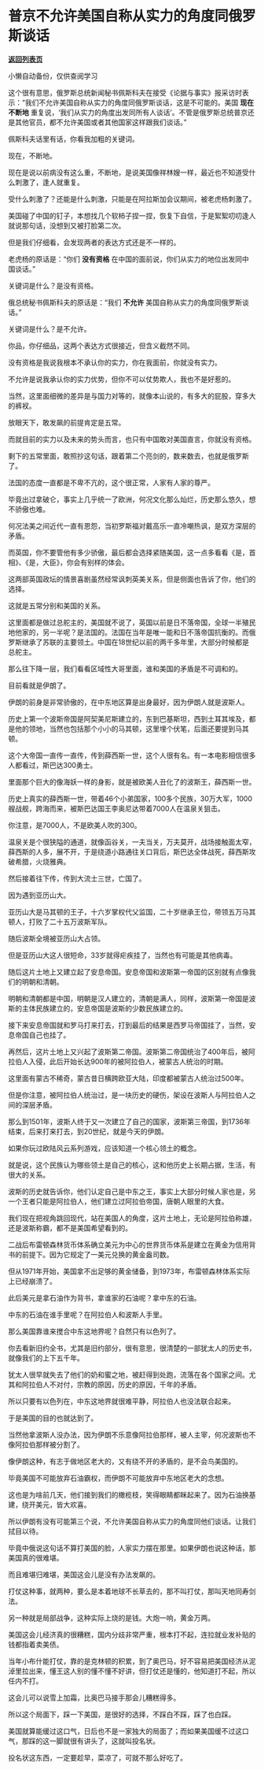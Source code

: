 # 普京不允许美国自称从实力的角度同俄罗斯谈话

[**返回列表页**](/gzh/记忆承载)

小懒自动备份，仅供查阅学习

这个很有意思，俄罗斯总统新闻秘书佩斯科夫在接受《论据与事实》报采访时表示：“我们不允许美国自称从实力的角度同俄罗斯谈话，这是不可能的。美国
**现在不断地** 重复说，‘我们从实力的角度出发同所有人谈话’。不管是俄罗斯总统普京还是其他官员，都不允许美国或者其他国家这样跟我们谈话。”

  

佩斯科夫话里有话，你看我加粗的关键词。

  

现在，不断地。

  

现在是说以前病没有这么重，不断地，是说美国像祥林嫂一样，最近也不知道受什么刺激了，逢人就重复。

  

受什么刺激了？还能是什么刺激，只能是在阿拉斯加会议期间，被老虎杨刺激了。

  

美国碰了中国的钉子，本想找几个软柿子捏一捏，恢复下自信，于是絮絮叨叨逢人就说那句话，没想到又被打脸第二次。  

  

但是我们仔细看，会发现两者的表达方式还是不一样的。  

  

老虎杨的原话是：“你们 **没有资格** 在中国的面前说，你们从实力的地位出发同中国谈话。”

  

关键词是什么？是没有资格。

  

俄总统秘书佩斯科夫的原话是：“我们 **不允许** 美国自称从实力的角度同俄罗斯谈话。”  

  

关键词是什么？是不允许。

  

你品，你仔细品，这两个表达方式很接近，但含义截然不同。  

  

没有资格是我说我根本不承认你的实力，你在我面前，你就没有实力。  

  

不允许是说我承认你的实力优势，但你不可以仗势欺人，我也不是好惹的。  

  

当然，这里面细微的差异是与国力对等的，就像本山说的，有多大的屁股，穿多大的裤衩。  

  

放眼天下，敢发飙的前提肯定是五常。  

  

而就目前的实力以及未来的势头而言，也只有中国敢对美国直言，你就没有资格。  

  

剩下的五常里面，敢照抄这句话，跟着第二个亮剑的，数来数去，也就是俄罗斯了。  

  

法国的态度一直都是不卑不亢的，这个很正常，人家有人家的尊严。

  

毕竟出过拿破仑，事实上几乎统一了欧洲，何况文化那么灿烂，历史那么悠久，想不骄傲也难。

  

何况法美之间近代一直有恩怨，当初罗斯福对戴高乐一直冷嘲热讽，是双方深层的矛盾。  

  

而英国，你不要管他有多少骄傲，最后都会选择紧随美国，这一点多看看《是，首相》、《是，大臣》，你会有别样的体会。  

  

这两部英国政坛的情景喜剧虽然经常讽刺英美关系，但是侧面也告诉了你，他们的选择。  

  

这就是五常分别和美国的关系。  

  

这里面都是做过总舵主的，美国就不说了，英国以前是日不落帝国，全球一半殖民地他家的，另一半呢？是法国的。法国在当年是唯一能和日不落帝国抗衡的。而俄罗斯继承了苏联的主要领土。中国在18世纪以前的两千多年里，大部分时候都是总舵主。

  

那么往下降一层，我们看看区域性大哥里面，谁和美国的矛盾是不可调和的。  

  

目前看就是伊朗了。

  

伊朗的前身是非常骄傲的，在中东地区算是出身最好，因为伊朗人就是波斯人。  

  

历史上第一个波斯帝国是阿契美尼斯建立的，东到巴基斯坦，西到土耳其埃及，都是他的领地，当然也包括那个小小的马其顿，这里埋个伏笔，后面还要提到马其顿。

  

这个大帝国一直传一直传，传到薛西斯一世，这个人很有名。有一本电影相信很多人都看过，斯巴达300勇士。

  

里面那个巨大的像海妖一样的身影，就是被欧美人丑化了的波斯王，薛西斯一世。  

  

历史上真实的薛西斯一世，带着46个小弟国家，100多个民族，30万大军，1000艘战舰，跨海而来，被斯巴达国王李奥尼达带着7000人在温泉关狙击。

  

你注意，是7000人，不是欧美人吹的300。  

  

温泉关是个很狭隘的通道，就像函谷关，一夫当关，万夫莫开，战场接触面太窄，薛西斯的人多，展不开，于是绕道小路通往关口背后，斯巴达全体战死，薛西斯攻破希腊，火烧雅典。

  

然后接着往下传，传到大流士三世，亡国了。

  

因为遇到亚历山大。

  

亚历山大是马其顿的王子，十六岁掌权代父监国，二十岁继承王位，带领五万马其顿人，打败了二十五万波斯军队。  

  

随后波斯全境被亚历山大占领。  

  

但是亚历山大这人很短命，33岁就得疟疾挂了，当然也有可能是其他病毒。

  

随后这片土地上又建立起了安息帝国。安息帝国和波斯第一帝国的区别就有点像我们的明朝和清朝。

  

明朝和清朝都是中国，明朝是汉人建立的，清朝是满人，同样，波斯第一帝国是波斯的主体民族建立的，安息帝国是波斯的少数民族建立的。  

  

接下来安息帝国就和罗马打来打去，打到最后的结果是西罗马帝国挂了，当然，安息帝国自己也挂了。  

  

再然后，这片土地上又兴起了波斯第二帝国。波斯第二帝国统治了400年后，被阿拉伯人入侵，此后开始长达900年的被阿拉伯人，被蒙古人统治的时期。

  

这里面有蒙古不稀奇，蒙古昔日横跨欧亚大陆，印度都被蒙古人统治过500年。  

  

但是你注意，被阿拉伯人统治过，是一块历史的硬伤，架设在波斯人与阿拉伯人之间的深层矛盾。  

  

那么到1501年，波斯人终于又一次建立了自己的国家，波斯第三帝国，到1736年结束，后来打来打去，到20世纪，就是今天的伊朗。

  

如果你玩过欧陆风云系列游戏，应该知道一个核心领土的概念。  

  

就是说，这个民族认为哪些领土是自己的核心，这和他历史上长期占据，生活，有很大的关系。

  

波斯的历史就告诉你，他们认定自己是中东之王，事实上大部分时候人家也是，另一个王者只能是阿拉伯人，他们建立过阿拉伯帝国，唐朝人眼里的大食。  

  

我们现在把视角跳回现代，站在美国人的角度，这片土地上，无论是阿拉伯称雄，还是波斯称霸，都不是美国希望看到的。  

  

二战后布雷顿森林货币体系确立美元为中心的世界货币体系是建立在黄金为信用背书的前提下。因为它规定了一美元兑换的黄金盎司数。

  

但从1971年开始，美国拿不出足够的黄金储备，到1973年，布雷顿森林体系实际上已经崩溃了。

  

此后美元是拿石油作为背书，拿谁家的石油呢？拿中东的石油。

  

中东的石油在谁手里呢？在阿拉伯人和波斯人手里。  

  

那么美国靠谁来搅合中东这地界呢？自然只有以色列了。  

  

你去看新旧约全书，尤其是旧约部分，很有意思，很清楚的一部犹太人的历史书，就像我们的上下五千年。  

  

犹太人很早就失去了他们的奶和蜜之地，被赶得到处跑，流落在各个国家之间。尤其和阿拉伯人不对付，宗教的原因，历史的原因，千年的矛盾。

  

所以只要有以色列在，中东这地界就很难平静，阿拉伯人也没法联合起来。  

  

于是美国的目的也就达到了。  

  

当然他拿波斯人没办法，因为伊朗不乐意像阿拉伯那样，被人主宰，何况波斯也不像阿拉伯那样被分割了。

  

像伊朗这种，有志于做地区老大的，又有绕不开的矛盾的，是不会鸟美国的。

  

毕竟美国不可能放弃石油霸权，而伊朗不可能放弃中东地区老大的念想。

  

这也是为啥前几天，他们接到我们的橄榄枝，笑得眼睛都眯起来了。因为石油换基建，绕开美元，皆大欢喜。

  

所以伊朗有没有可能第三个说，不允许美国自称从实力的角度同他们谈话。让我们拭目以待。

  

毕竟中俄说这句话不算打美国的脸，人家实力摆在那里。如果伊朗也说这种话，那美国真的很难堪。

  

而且难堪归难堪，美国这会儿是没有办法发飙的。

  

打仗这种事，就两种，要么是本着地球不长草去的，那不叫打仗，那叫天地同寿剑法。

  

另一种就是局部战争，这种实际上烧的是钱。大炮一响，黄金万两。

  

美国这会儿经济真的很糟糕，国内分歧非常严重，根本打不起，连拉就业发补贴的钱都指着卖美债。

  

当年小布什能打仗，靠的是克林顿的积累，到了奥巴马，好不容易把美国经济从泥淖里拉出来，懂王这人别的懂不懂不好讲，但打仗还是懂的，他知道打不起，所以任内不打。

  

这会儿可以说雪上加霜，比奥巴马接手那会儿糟糕得多。

  

所以这个局面下，踩一下美国，是很好的选择，不踩白不踩，踩了也白踩。

  

美国就算能缓过这口气，日后也不是一家独大的局面了；而如果美国缓不过这口气，那踩的这一脚就很有讲头了，这就叫投名状。

  

投名状这东西，一定要趁早，菜凉了，可就不那么好吃了。

